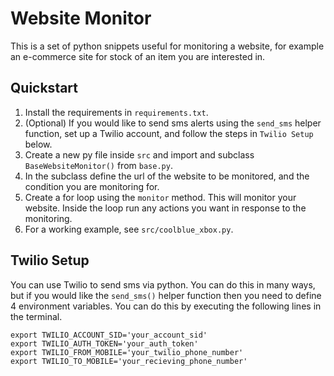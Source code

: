 # Website Monitor

This is a set of python snippets useful for monitoring a website, for example an e-commerce site for stock of an item you are interested in. 

## Quickstart

1. Install the requirements in `requirements.txt`.    
2. (Optional) If you would like to send sms alerts using the `send_sms` helper function, set up a Twilio account, and follow the steps in `Twilio Setup` below.    
3. Create a new py file inside `src` and import and subclass `BaseWebsiteMonitor()` from `base.py`.    
4. In the subclass define the url of the website to be monitored, and the condition you are monitoring for. 
5. Create a for loop using the `monitor` method. This will monitor your website. Inside the loop run any actions you want in response to the monitoring.   
6. For a working example, see `src/coolblue_xbox.py`.      

## Twilio Setup

You can use Twilio to send sms via python. You can do this in many ways, but if you would like the `send_sms()` helper function then you need to define 4 environment variables. You can do this by executing the following lines in the terminal.   

```
export TWILIO_ACCOUNT_SID='your_account_sid'
export TWILIO_AUTH_TOKEN='your_auth_token'
export TWILIO_FROM_MOBILE='your_twilio_phone_number'
export TWILIO_TO_MOBILE='your_recieving_phone_number'
```
